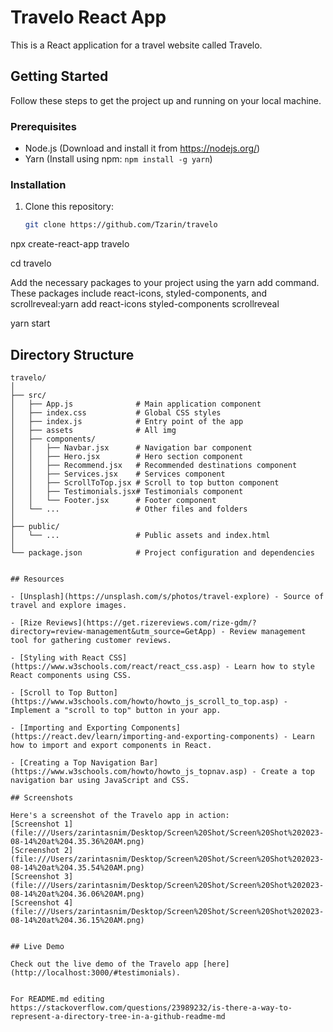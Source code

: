 # Travelo React App

This is a React application for a travel website called Travelo.

## Getting Started

Follow these steps to get the project up and running on your local machine.

### Prerequisites

- Node.js (Download and install it from https://nodejs.org/)
- Yarn (Install using npm: `npm install -g yarn`)

### Installation

1. Clone this repository:

   ```bash
   git clone https://github.com/Tzarin/travelo

npx create-react-app travelo

cd travelo

Add the necessary packages to your project using the yarn add command. These packages include react-icons, styled-components, and scrollreveal:yarn add react-icons styled-components scrollreveal

yarn start


## Directory Structure

```plaintext
travelo/
│
├── src/
│   ├── App.js              # Main application component
│   ├── index.css           # Global CSS styles
│   ├── index.js            # Entry point of the app
│   ├── assets              # All img
│   ├── components/
│   │   ├── Navbar.jsx      # Navigation bar component
│   │   ├── Hero.jsx        # Hero section component
│   │   ├── Recommend.jsx   # Recommended destinations component
│   │   ├── Services.jsx    # Services component
│   │   ├── ScrollToTop.jsx # Scroll to top button component
│   │   ├── Testimonials.jsx# Testimonials component
│   │   └── Footer.jsx      # Footer component
│   └── ...                 # Other files and folders
│
├── public/
│   └── ...                 # Public assets and index.html
│
└── package.json            # Project configuration and dependencies


## Resources

- [Unsplash](https://unsplash.com/s/photos/travel-explore) - Source of travel and explore images.

- [Rize Reviews](https://get.rizereviews.com/rize-gdm/?directory=review-management&utm_source=GetApp) - Review management tool for gathering customer reviews.

- [Styling with React CSS](https://www.w3schools.com/react/react_css.asp) - Learn how to style React components using CSS.

- [Scroll to Top Button](https://www.w3schools.com/howto/howto_js_scroll_to_top.asp) - Implement a "scroll to top" button in your app.

- [Importing and Exporting Components](https://react.dev/learn/importing-and-exporting-components) - Learn how to import and export components in React.

- [Creating a Top Navigation Bar](https://www.w3schools.com/howto/howto_js_topnav.asp) - Create a top navigation bar using JavaScript and CSS.

## Screenshots

Here's a screenshot of the Travelo app in action:
[Screenshot 1](file:///Users/zarintasnim/Desktop/Screen%20Shot/Screen%20Shot%202023-08-14%20at%204.35.36%20AM.png)
[Screenshot 2](file:///Users/zarintasnim/Desktop/Screen%20Shot/Screen%20Shot%202023-08-14%20at%204.35.54%20AM.png)
[Screenshot 3](file:///Users/zarintasnim/Desktop/Screen%20Shot/Screen%20Shot%202023-08-14%20at%204.36.06%20AM.png)
[Screenshot 4](file:///Users/zarintasnim/Desktop/Screen%20Shot/Screen%20Shot%202023-08-14%20at%204.36.15%20AM.png)


## Live Demo

Check out the live demo of the Travelo app [here](http://localhost:3000/#testimonials).


For README.md editing 
https://stackoverflow.com/questions/23989232/is-there-a-way-to-represent-a-directory-tree-in-a-github-readme-md









